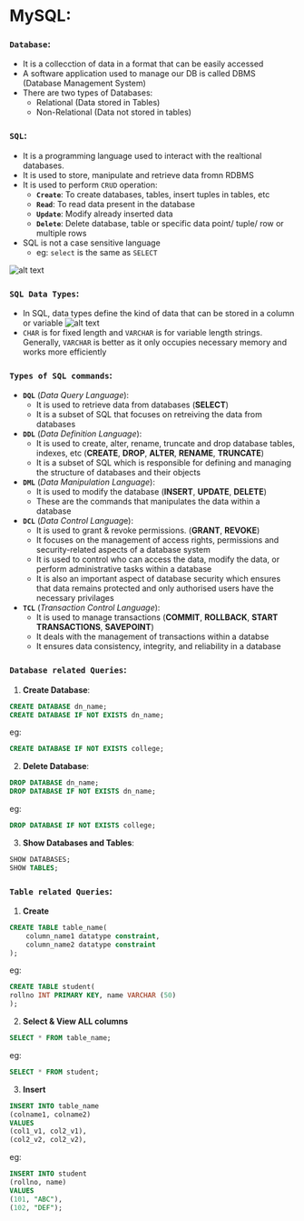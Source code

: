 # MySQL:

### `Database`: 
- It is a collecction of data in a format that can be easily accessed 
- A software application used to manage our DB is called DBMS (Database Management System)
- There are two types of Databases:
  - Relational (Data stored in Tables)
  - Non-Relational (Data not stored in tables)

### `SQL`:
-  It is a programming language used to interact with the realtional databases.
-  It is used to store, manipulate and retrieve data fromn RDBMS
-  It is used to perform `CRUD` operation:
   -  **`Create`**: To create databases, tables, insert tuples in tables, etc
   -  **`Read`**: To read data present in the database
   -  **`Update`**: Modify already inserted data
   -  **`Delete`**: Delete database, table or specific data point/ tuple/ row or multiple rows
- SQL is not a case sensitive language  
  - eg: `select` is the same as `SELECT`

![alt text](https://imgur.com/lpU6mog.png)

### `SQL Data Types`:
- In SQL, data types define the kind of data that can be stored in a column or variable
![alt text](https://imgur.com/GPsDSXH.png)
- `CHAR` is for fixed length and `VARCHAR` is for variable length strings. Generally, `VARCHAR` is better as it only occupies necessary memory and works more efficiently

### `Types of SQL commands`:
- **`DQL`** (*Data Query Language*): 
  - It is used to retrieve data from databases (**SELECT**)
  - It is a subset of SQL that focuses on retreiving the data from databases
- **`DDL`** (*Data Definition Language*):
  - It is used to create, alter, rename, truncate and drop database tables, indexes, etc (**CREATE**, **DROP**, **ALTER**, **RENAME**, **TRUNCATE**)
  - It is a subset of SQL which is responsible for defining and managing the structure of databases and their objects
- **`DML`** (*Data Manipulation Language*):
  - It is used to modify the database (**INSERT**, **UPDATE**, **DELETE**)
  - These are the commands that manipulates the data within a database
- **`DCL`** (*Data Control Languag*e): 
  - It is used to grant & revoke permissions. (**GRANT**, **REVOKE**)
  - It focuses on the management of access rights, permissions and security-related aspects of a database system
  - It is used to control who can access the data, modify the data, or perform administrative tasks within a database
  - It is also an important aspect of database security which ensures that data remains protected and only authorised users have the necessary privilages
- **`TCL`** (*Transaction Control Language*):
  - It is used to manage transactions (**COMMIT**, **ROLLBACK**, **START TRANSACTIONS**, **SAVEPOINT**)
  - It deals with the management of transactions within a databse
  - It ensures data consistency, integrity, and reliability in a database 

### `Database related Queries`:

1. **Create Database**:
```sql
CREATE DATABASE dn_name;
CREATE DATABASE IF NOT EXISTS dn_name;
```
eg:
```sql
CREATE DATABASE IF NOT EXISTS college;
```

2. **Delete Database**:
```sql
DROP DATABASE dn_name;
DROP DATABASE IF NOT EXISTS dn_name;
```
eg:
```sql
DROP DATABASE IF NOT EXISTS college;
```

3. **Show Databases and Tables**:
```sql
SHOW DATABASES;
SHOW TABLES;
```

### `Table related Queries`:

1. **Create**
```sql
CREATE TABLE table_name(
    column_name1 datatype constraint,
    column_name2 datatype constraint
);
```
eg: 
```sql
CREATE TABLE student(
rollno INT PRIMARY KEY, name VARCHAR (50)
);
```
2. **Select & View ALL columns**
```sql
SELECT * FROM table_name;
```
eg: 
```sql
SELECT * FROM student;
```
3. **Insert**
```sql
INSERT INTO table_name
(colname1, colname2)
VALUES
(col1_v1, col2_v1),
(col2_v2, col2_v2),
```
eg: 
```sql
INSERT INTO student
(rollno, name)
VALUES
(101, "ABC"),
(102, "DEF");
```